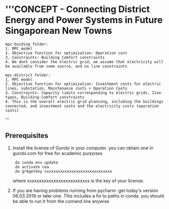 # '''CONCEPT - Connecting District Energy and Power Systems in Future Singaporean New Towns
    mpc-buiding folder:
    1. MPC model
    2. Objective function for optimization: Operation cost
    3. Constraints: Building Comfort constraints
    4. We dont consider the electric grid, we assume that electricity will be available from some source, and no line constraints
    
    mpc-district folder:
    1. MPC model
    2. Objective function for optimization: Investment costs for electric lines, substation, Maintenance costs + Operation Costs
    3. Constraints: Capacity limits corresponding to electric grids, Iine types, Building Comfort constraints
    4. This is the overall electric grid planning, including the buildings connected, and investment costs and the electricity costs (operation costs)
'''
## Prerequisites

1. Install the license of Gurobi in your computer. you can obtain one in gurobi.com for free for academic purposes
        
        do conda env update
        do activate cea
        do grbgetkey xxxxxxxxxxxxxxxxxxxxxxxxxxxxxx
    
    where xxxxxxxxxxxxxxxxxxxxxxxxxx is the key of your license. 

2. If you are having problems running from pycharm. get today's version 06.03.2019 or later one. This includes a fix to paths in conda.
    you should be able to run it from the comand line anywise